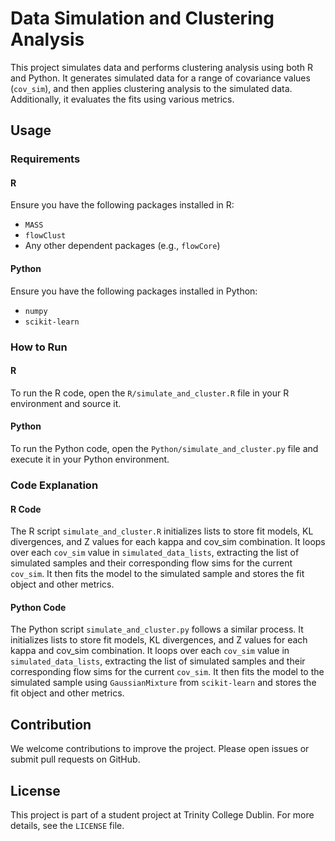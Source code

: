 # Data Simulation and Clustering Analysis

This project simulates data and performs clustering analysis using both R and Python. It generates simulated data for a range of covariance values (`cov_sim`), and then applies clustering analysis to the simulated data. Additionally, it evaluates the fits using various metrics.

## Usage

### Requirements

#### R
Ensure you have the following packages installed in R:
- `MASS`
- `flowClust`
- Any other dependent packages (e.g., `flowCore`)

#### Python
Ensure you have the following packages installed in Python:
- `numpy`
- `scikit-learn`

### How to Run

#### R

To run the R code, open the `R/simulate_and_cluster.R` file in your R environment and source it.

#### Python

To run the Python code, open the `Python/simulate_and_cluster.py` file and execute it in your Python environment.

### Code Explanation

#### R Code

The R script `simulate_and_cluster.R` initializes lists to store fit models, KL divergences, and Z values for each kappa and cov_sim combination. It loops over each `cov_sim` value in `simulated_data_lists`, extracting the list of simulated samples and their corresponding flow sims for the current `cov_sim`. It then fits the model to the simulated sample and stores the fit object and other metrics.

#### Python Code

The Python script `simulate_and_cluster.py` follows a similar process. It initializes lists to store fit models, KL divergences, and Z values for each kappa and cov_sim combination. It loops over each `cov_sim` value in `simulated_data_lists`, extracting the list of simulated samples and their corresponding flow sims for the current `cov_sim`. It then fits the model to the simulated sample using `GaussianMixture` from `scikit-learn` and stores the fit object and other metrics.

## Contribution

We welcome contributions to improve the project. Please open issues or submit pull requests on GitHub.

## License

This project is part of a student project at Trinity College Dublin. For more details, see the `LICENSE` file.
